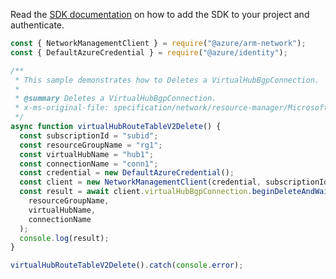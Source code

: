 Read the [SDK documentation](https://github.com/Azure/azure-sdk-for-js/blob/%40azure%2Farm-network_27.0.0/sdk/network/arm-network/README.md) on how to add the SDK to your project and authenticate.

```javascript
const { NetworkManagementClient } = require("@azure/arm-network");
const { DefaultAzureCredential } = require("@azure/identity");

/**
 * This sample demonstrates how to Deletes a VirtualHubBgpConnection.
 *
 * @summary Deletes a VirtualHubBgpConnection.
 * x-ms-original-file: specification/network/resource-manager/Microsoft.Network/stable/2021-05-01/examples/VirtualHubBgpConnectionDelete.json
 */
async function virtualHubRouteTableV2Delete() {
  const subscriptionId = "subid";
  const resourceGroupName = "rg1";
  const virtualHubName = "hub1";
  const connectionName = "conn1";
  const credential = new DefaultAzureCredential();
  const client = new NetworkManagementClient(credential, subscriptionId);
  const result = await client.virtualHubBgpConnection.beginDeleteAndWait(
    resourceGroupName,
    virtualHubName,
    connectionName
  );
  console.log(result);
}

virtualHubRouteTableV2Delete().catch(console.error);
```
